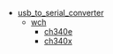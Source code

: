 * [usb_to_serial_converter](/usb_to_serial_converter)
  * [wch](/usb_to_serial_converter/wch)
    * [ch340e](usb_to_serial_converter/wch/ch340e)
    * [ch340x](usb_to_serial_converter/wch/ch340x)

